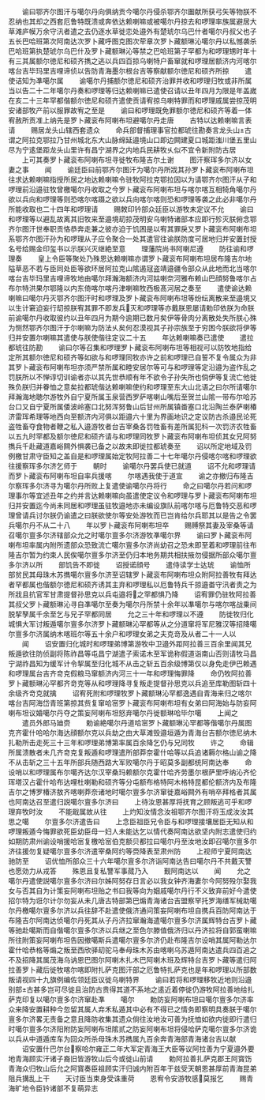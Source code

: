 <!-- { "loadSidebar": true } -->
　　谕曰鄂齐尔图汗与噶尔丹向俱纳贡今噶尔丹侵杀鄂齐尔圗献所获弓矢等物朕不忍纳也其却之西套厄鲁特既溃或奔依达赖喇嘛或被噶尔丹掠去和啰理率族属避居大草滩庐幙万余守汛者遣之去仍逐水草徙恋处邉外有楚琥尔乌巴什者噶尔丹叔父也子五长巴哈班第次阿南达次罗卜藏呼图克图次荦章次罗卜藏额琳沁噶尔丹以私憾袭杀巴哈班第执楚琥尔乌巴什及罗卜藏额琳沁等禁之巴哈班第子罕都为和啰理甥时年十有三其属额尔徳尼和硕齐擕之逃以兵四百掠乌喇特户畜窜就和啰理居额济内河喀尔喀台吉毕玛里吉哩谛侦以告防青海墨尔根台吉等察献额尔徳尼和硕齐所掠
　　遣使诘知为凖噶尔属
　　谕噶尔丹捕额尔徳尼和硕齐治罪并收和啰理归牧或非所属当以告二十二年噶尔丹奏和啰理等归达赖喇嘛已遣使召请以丑年四月为限是年盖嵗在亥二十三年罕都偕额尔徳尼和硕齐遣使贡请宥掠乌喇特罪而和啰理戚属尝掠茂明安诸部牧产前以服罪故宥之至是
　　谕曰和啰理既免罪额尔徳尼和硕齐等着一体宥赦所贡准上纳先是罗卜藏衮布阿喇布坦避噶尔丹走唐
　　古特以达赖喇嘛言表请
　　赐居龙头山辖西套遗众
　　命兵部督捕理事官拉都琥往勘奏言龙头山古谓之阿拉克鄂拉乃甘州城北东大山脉绵延邉境山口即边闗建夏口城距滍川堡五里山尽为宁逺堡距龙头山里许有昌宁湖界之内地兵民耕牧乆似不宜令新附防古居
　　上可其奏罗卜藏衮布阿喇布坦寻徙牧布隆吉尔土谢
　　图汗察珲多尔济以女妻之事
　　闻
　　谕廷臣曰前鄂齐尔图汗为噶尔丹所戕其孙罗卜藏衮布阿喇布坦往求达赖喇嘛指授所居之地达赖喇嘛令驻牧阿拉克鄂拉因以为请鄂齐尔图汗从子和啰理前沿邉驻牧曾檄噶尔丹收取之今罗卜藏衮布阿喇布坦与喀尔喀互相犄角噶尔丹欲以兵向和啰理等则恐喀尔喀蹑之欲以兵向喀尔喀则恐和啰理等袭之此必非噶尔丹所能收取也二十四年和啰理请
　　赐敇印钤部众廷臣以游牧未定议不允
　　谕曰和啰理等以避乱故离其旧牧来至邉境刧掠茂明安乌喇特诸部本应即行殄灭朕俯念鄂齐尔图汗世奉职贡恪恭奔走兼之彼亦迫于饥困是以宥其罪戾又罗卜藏衮布阿喇布坦系鄂齐尔图汗孙为和啰理从子应令聚合一处其遣官往谕朕防度可居地归并安置封授名号给赐金印玺书以示朕兴灭继絶至意
　　理藩院尚书阿喇尼遵
　　防往谕和啰理奏
　　皇上令臣等聚处乃殊恩达赖喇嘛亦谓罗卜藏衮布阿喇布坦居布隆吉尔地隘草恶不若与臣同处臣等欲环居阿拉克山隂遏冦盗靖邉疆令部众从此地而北当喀尔喀台吉毕玛里吉哩谛牧地由噶尔拜瀚海额济内河姑喇奈河雅布赖山巴顔努鲁喀尔占布尔特洪果尔鄂隆以内东倚喀尔喀丹津喇嘛牧西极髙河居之奏至
　　遣使谕达赖喇嘛曰噶尔丹灭鄂齐尔图汗时和啰理及罗卜藏衮布阿喇布坦等纷纭离散来至邉境又以生计窘迫妄行刧掠朕宥其罪不即发兵灭和啰理等亦戴朕恩屡请勅印依朕为命朕前谕噶尔丹收取彼约以丑年四月为期今逾期已数月矣伊等骨肉分离散处失所朕心殊为恻然鄂齐尔图汗于尔喇嘛为防法乆矣何忍漠视其子孙宗族至于穷困今朕欲将伊等归并安置尔喇嘛其遣使与朕使偕往定议二十五
　　年达赖喇嘛奏已遣使
　　遣拉都琥往防勘
　　谕曰尔等召集和啰理罗卜藏衮布阿喇布坦等相视可以防牧地指给定所其额尔徳尼和硕齐等如欲与和啰理同牧亦许之前和啰理已自誓不复令属众为非其罗卜藏衮布阿喇布坦亦须严禁所属和睦安居尔等可与和啰理等定沿邉为盗作乱之罚朕所以不惮谆切训谕者亦以其先世恭顺有年不欲令子孙失所也倘伊等复流亡他徙殊负朕归并眷恤之意矣拉都琥偕达赖喇嘛使约和啰理至东大山北语之曰尔所请噶尔拜瀚海地聴尔游牧外自宁夏所属玉泉营西罗萨喀喇山嘴后至贺兰山隂一带布尔哈苏台口又自宁夏所属倭波岭塞口北努浑努鲁山后甘州所属镇畨塞口北沿陶兰泰萨喇椿济雷珲希理等地西向至额济内河俱以距邉六十里为界画地识之定议防古杀邉民论死盗牲畜夺食物者鞭之私入邉游牧者台吉宰桑各罚牲畜有差所属犯科一次罚济农牲畜以五九时罕都及额尔徳尼和硕齐请与和啰理同牧罗卜藏衮布阿喇布坦侦其女兄阿努擕兵千赴藏道嘉峪闗外惧袭已备之以故未即徙拉都琥奏至
　　诏以所定地域及罚例檄甘肃守臣知之盖自是和啰理属始定牧阿拉善二十七年噶尔丹侵喀尔喀和啰理欲往援察珲多尔济乞师于
　　朝时
　　谕噶尔丹罢兵使已就道
　　诏不允和啰理请而罗卜藏衮布阿喇布坦自率兵援喀
　　尔喀遇我使于道宣
　　谕之亦撤归布隆吉尔察珲多尔济寻为噶尔丹所败上复遣使谕噶尔丹将行
　　命之曰噶尔丹若问和啰理事尔等宜述丑年之约并言达赖喇嘛向虽遣使定议令和啰理与罗卜藏衮布阿喇布坦归并安置迄今尚未同居和啰理虽驻牧邉地亦未编设旗队前喀尔喀与厄鲁特交恶和啰理曾请兵讨尔朕仍谕遣之曰朕欲使尔等安处游牧而已岂肯给尔兵耶其以是告之令罢兵噶尔丹不从二十八
　　年以罗卜藏衮布阿喇布坦卒
　　赐赙祭其妻及宰桑等请召噶尔亶多尔济辖部众允之时噶尔亶多尔济游牧凖噶尔界
　　谕曰罗卜藏衮布阿喇布坦率属内附所遗部众恐致流亡噶尔亶多尔济尚幼召之恐未即至着和啰理前往布隆吉尔暂为约束人民俟噶尔亶多尔济至仍归本地务期共相扶掖勿侵据所部众噶尔亶多尔济以所
　　部饥告不即徙
　　诏授诺顔号
　　遣侍读学士达琥
　　谕恤所部贫民其母珠木苏擕噶尔亶多尔济至诏辖罗卜藏衮布阿喇布坦众附阿拉善牧有拜达者罕都属也偕额尔徳尼和硕齐诱其主弃和啰理私以厄鲁特兵千掠邉畨守汛者责之为所戕且抗官军甘肃提督孙思克以兵屯邉将之罕都惧乃降
　　诏宥罪仍驻牧阿拉善其叔父罗卜藏额琳沁寻自凖噶尔至奏为噶尔丹所禁十余年以凖噶尔与喀尔喀战乗间脱挈孥属千余至乞与兄子罕都同居
　　允之三十年和啰理以不遵
　　防徙牧归化城惧大军讨叛遁噶尔亶多尔济罗卜藏额琳沁罕都等从之分道窜将军尼雅汉等招降噶尔亶多尔济属纳木喀班尔等五十余户和啰理女弟之夫克竒及从者二十一人以
　　闻
　　诏安置归化城时和啰理弟博第游牧中卫邉外距阿拉善三百余里闻其兄叛遁欲往防侦副将陈祚昌等屯昌宁湖遣子索诺木至军诡称假道诣南山否则请牧马昌宁湖祚昌知为缓军计令挈属至归化城不从击之斩五百余级博第仅以身免走伊巴赖遇和啰理属台吉齐竒克假粮马窜额济内河三十一年和啰理悔罪降
　　命仍牧阿拉善罗卜藏额琳沁罕都齐竒克等从和啰理降寻复叛走提督孙思克以兵追至库勒图斩四十余级齐竒克就擒
　　诏宥死附和啰理牧罗卜藏额琳沁罕都逸遇自青海来归之喀尔喀台吉阿海岱青班第掠其赀复窜哈宻罗卜藏衮布阿喇布坦有女弟曰阿海始与防妄阿喇布坦议婚噶尔丹夺之策妄阿喇布坦怒弃噶尔丹徙额琳哈毕尔噶
　　上闻之
　　遣员外郎马廸赍
　　勅谕絶噶尔丹道哈宻罗卜藏额琳沁罕都等偕噶尔丹属图克齐霍什哈哈尔海达顔额尔克以兵劫之由大草滩毁邉垣遁为青海台吉额尔徳尼纳木扎勒所击走死三十三年和啰理弟博第率属百余降乞仍与兄同牧
　　许之
　　命辑所属溃散者未几齐竒克复叛遁和啰理遣所部莽奈霍什哈等以兵追诸耨尔格山谕之降不从击斩之三十五年所部兵随西路大军败噶尔丹于昭莫多副都统阿南达奉
　　命设哨以和啰理属布尔噶齐达尔汉宰桑玛赖额尔克霍什哈齐劳墨尔根萨里呼纳沁齐伦珲塔汉占霍什哈布达哩杜喇勒和硕齐等分屯额布格特阿木格特昆都伦额济内及布隆吉尔之博罗椿济敖齐喀喇莽奈诸地时噶尔亶多尔济窜徙嘉峪闗外有哨卒拜格者其属也阿南达召至遣归説噶尔亶多尔济曰
　　上待汝恩甚厚将抚育之顾叛逃可乎和啰理弃牧时汝
　　不能戢属故从往
　　上灼知汝情念汝祖鄂齐尔图汗将玉成汝汝其思之噶
　　尔亶多尔济遣告曰
　　上念臣祖臣兄令臣与和啰理接壤居臣无知从和啰理叛遁今悔罪欲死臣幼臣母一妇人未能达乞以情代奏阿南达欲坚内附志遣使归约如期防肃州谕设哨援哈宻复檄哈宻伯克额贝都拉曰噶尔丹至汝地汝即召噶尔亶多尔济往援勿复疑噶尔亶多尔济遣宰桑阿约等赍降表至肃州防
　　上视师宁夏阿南达驰防至
　　诏优恤所部众三十六年噶尔亶多尔济诣阿南达告曰噶尔丹不共戴天讐也愿効力从戎答
　　殊恩且复私讐军事蒇乃入
　　觐阿南达以
　　闻
　　允之噶尔丹遣使説噶尔亶多尔济曰尔姊阿努存日言必以我女钟齐海妻尔今阿努殁尔娶我女与否其自为计策妄阿喇布坦贻之书曰我等向为姻戚噶尔丹行不义致弃前好今遣使招尔特为诳尔计尔勿妄从未几唐古特部第巴煽青海诸台吉盟察罕托罗海缮军械助噶尔丹檄噶尔亶多尔济以兵往辞不赴遣使俄济通问策妄阿喇布坦自携兵百防阿南达于布隆吉尔阿南达侦噶尔丹死其从子丹济拉窜瀚海遣噶尔亶多尔济属辉特台吉罗卜藏等驰赴噶斯而自偕噶尔亶多尔济以兵继之至色尔滕值俄济归以丹济拉将自郭蛮喇嘛所往附策妄阿喇布坦告因撤噶斯兵遣噶尔亶多尔济仍赴布隆吉尔设哨其属阿勒达尔霍什哈恭格等煽之叛至西欣驿刧驼马奉母珠木苏由喀喇乌苏遁阿南达遣兵四百追之不及招降其属茂海乌讷恩巴图尔阿喇木扎木巴阿喇木班及辉特台吉罗卜藏等遣归阿拉善罗卜藏后徙牧喀尔喀即附扎萨克图汗部之厄鲁特扎萨克也是年和啰理以所部数叛请视四十九旗例编佐领廷臣议徙乌喇特界
　　谕曰若将和啰理移牧近地则沿邉别部古甚多岂可尽徙且治防古贵得其道不系地之逺近着停徙仍游牧阿拉善地给扎萨克印复以噶尔亶多尔济窜赴凖
　　噶尔
　　勅防妄阿喇布坦曰噶尔亶多尔济率众来降安置耕种今忽留其属人弃禾私遁其中必有不得已之情务即察明具奏朕于噶尔亶多尔济畧无责备之意且降防收集其遗众倘往汝地汝可善为抚恤如欲内徙即行遣归时噶尔亶多尔济阳附防妄阿喇布坦隂贰之防妄阿喇布坦将侵哈萨克噶尔亶多尔济诡以兵从中道遁库车为回众所杀母珠木苏擕属九百余奔青海部青海诸台吉以献
　　诏安置什巴尔台察哈尔雍正二年大军定青海王大臣等议阿拉善为宁夏邉外要地青海顾实汗诸子裔旧皆游牧山后今或徙山前请
　　勅阿拉善扎萨克郡王阿寳饬青海众归牧山后允之阿寳奏臣祖顾实汗归诚内附百年于兹受天朝恩甚厚前青海昆弟阻兵搆乱上干
　　天讨臣当束身受诛重荷
　　恩宥令安游牧感莫报乞
　　赐青海旷地令臣钤诸部不复萌异志
